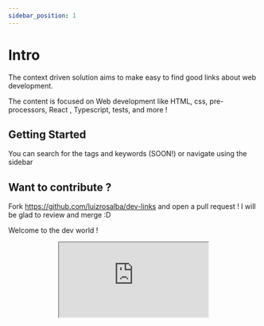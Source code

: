 ```yaml
---
sidebar_position: 1
---
```


# Intro

The context driven solution aims to make easy to find good links about web development. 

The content is focused on Web development like HTML, css, pre-processors, React , Typescript, tests, and more ! 

## Getting Started

You can search for the tags and keywords (SOON!) or navigate using the sidebar

## Want to contribute ? 

Fork https://github.com/luizrosalba/dev-links and open a pull request ! I will be glad to review and merge :D 

Welcome to the dev world ! 

<center>
<iframe src="https://embed.lottiefiles.com/animation/126196"></iframe>
</center>

